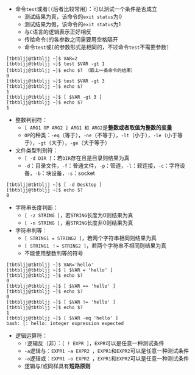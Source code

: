 * 命令`test`或者`[`（后者比较常用）：可以测试一个条件是否成立
  * 测试结果为真，该命令的`exit status`为0
  * 测试结果为假，该命令的`exit status`为1
  * 与`C`语言的逻辑表示正好相反
  * 传给命令`[`的各参数之间需要用空格隔开
  * 命令`test`或`[`的参数形式是相同的，不过命令`test`不需要参数`]`
```
[tbtbljj@tbtbljj ~]$ VAR=2
[tbtbljj@tbtbljj ~]$ test $VAR -gt 1
[tbtbljj@tbtbljj ~]$ echo $? （取上一条命令的结果）
0
[tbtbljj@tbtbljj ~]$ test $VAR -gt 3
[tbtbljj@tbtbljj ~]$ echo $?
1
[tbtbljj@tbtbljj ~]$ [ $VAR -gt 3 ]
[tbtbljj@tbtbljj ~]$ echo $?
1
```
* 整数判别符：
  * `[ ARG1 OP ARG2 ] ARG1 和 ARG2`是**整数或者取值为整数的变量**
  * `OP`的种类：`-eq`（等于），`-ne`（不等于），`-lt`（小于），`-le`（小于等于），`-gt`（大于），`-ge`（大于等于）
* 文件类型判别符：
  * `[ -d DIR ]`：若`DIR`存在且是目录则结果为真
  * `-d`：目录文件，`-f`：普通文件，`-p`：管道，`-l`：软连接，`-c`：字符设备，`-b`：块设备，`-s`：socket
```
[tbtbljj@tbtbljj ~]$ [ -d Desktop ]
[tbtbljj@tbtbljj ~]$ echo $?
0
```
* 字符串长度判断：
  * `[ -z STRING ]`，若`STRING`长度为0则结果为真
  * `[ -n STRING ]`，若`STRING`长度非0则结果为真
* 字符串判等：
  * `[ STRING1 = STRING2 ]`，若两个字符串相同则结果为真
  * `[ STRING1 ！= STRING2 ]`，若两个字符串不相同则结果为真
  * 不能使用整数判等的符号
```
[tbtbljj@tbtbljj ~]$ VAR='hello'
[tbtbljj@tbtbljj ~]$ [ $VAR = 'hello' ]
[tbtbljj@tbtbljj ~]$ echo $?
0
[tbtbljj@tbtbljj ~]$ [ $VAR == 'hello' ]
[tbtbljj@tbtbljj ~]$ echo $?
0
[tbtbljj@tbtbljj ~]$ [ $VAR != 'hello' ]
[tbtbljj@tbtbljj ~]$ echo $?
1
[tbtbljj@tbtbljj ~]$ [ $VAR -eq 'hello' ]
bash: [: hello: integer expression expected
```
* 逻辑运算符：
  * `!`逻辑反（非）：`[ ! EXPR ]`，`EXPR`可以是任意一种测试条件
  * `-a`逻辑与：`EXPR1 -a EXPR2 `，`EXPR1`和`EXPR2`可以是任意一种测试条件
  * `-o`逻辑或：`EXPR1 -o EXPR2 `，`EXPR1`和`EXPR2`可以是任意一种测试条件
  * 逻辑与/或同样具有**短路原则**
